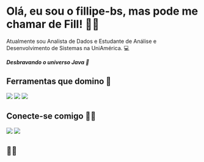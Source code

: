 # Olá, eu sou o fillipe-bs, mas pode me chamar de Fill! 🤟🏻
Atualmente sou Analista de Dados e Estudante de Análise e Desenvolvimento de Sistemas na UniAmérica. 💻  

***Desbravando o universo Java 👀***

## Ferramentas que domino 🚀
<div>
  <img src="https://img.shields.io/badge/Power%20BI-FFF?style=for-the-badge&logo=power-bi&logoColor=black" />
  <img src="https://img.shields.io/badge/SQL-FFF?style=for-the-badge" />
  <img src="https://img.shields.io/badge/Java-FFF?style=for-the-badge" />
</div>

## Conecte-se comigo 💪🏻

<div>
  <a href="https://www.linkedin.com/in/fillipesoranso/"><img src="https://img.shields.io/badge/LinkedIn-BBB?style=for-the-badge" /></a>
  <a href="https://www.instagram.com/fill.bs/"><img src="https://img.shields.io/badge/Instagram-BBB?style=for-the-badge" /></a>
</div>

## 👋🏻

